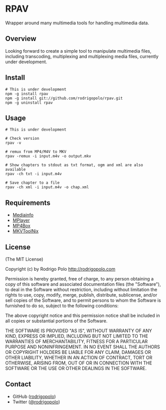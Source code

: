 RPAV
=======

Wrapper around many multimedia tools for handling multimedia data.

Overview
--------
Looking forward to create a simple tool to manipulate multimedia files, including transcoding, multiplexing and multiplexing media files, currently under development.


Install
--------

```
# This is under development
npm -g install rpav
npm -g install git://github.com/rodrigopolo/rpav.git
npm -g uninstall rpav
```

Usage
-----

```
# This is under development

# Check version
rpav -v

# remux from MP4/M4V to MKV
rpav -remux -i input.m4v -o output.mkv

# Show chapters to stdout as txt format, ogm and xml are also available
rpav -ch txt -i input.m4v

# Save chapter to a file
rpav -ch xml -i input.m4v -o chap.xml
```


Requirements
------------
* [Mediainfo](http://mediaarea.net/en/MediaInfo/Download)
* [MPlayer](http://www.mplayerhq.hu/design7/dload.html#binaries)
* [MP4Box](http://gpac.wp.mines-telecom.fr/downloads/gpac-nightly-builds/)
* [MKVToolNix](https://www.bunkus.org/videotools/mkvtoolnix/downloads.html)


License
-------

(The MIT License)

Copyright (c) by Rodrigo Polo http://rodrigopolo.com

Permission is hereby granted, free of charge, to any person obtaining a copy
of this software and associated documentation files (the "Software"), to deal
in the Software without restriction, including without limitation the rights
to use, copy, modify, merge, publish, distribute, sublicense, and/or sell
copies of the Software, and to permit persons to whom the Software is
furnished to do so, subject to the following conditions:

The above copyright notice and this permission notice shall be included in
all copies or substantial portions of the Software.

THE SOFTWARE IS PROVIDED "AS IS", WITHOUT WARRANTY OF ANY KIND, EXPRESS OR
IMPLIED, INCLUDING BUT NOT LIMITED TO THE WARRANTIES OF MERCHANTABILITY,
FITNESS FOR A PARTICULAR PURPOSE AND NONINFRINGEMENT. IN NO EVENT SHALL THE
AUTHORS OR COPYRIGHT HOLDERS BE LIABLE FOR ANY CLAIM, DAMAGES OR OTHER
LIABILITY, WHETHER IN AN ACTION OF CONTRACT, TORT OR OTHERWISE, ARISING FROM,
OUT OF OR IN CONNECTION WITH THE SOFTWARE OR THE USE OR OTHER DEALINGS IN
THE SOFTWARE.

Contact
-------

* GitHub ([rodrigopolo](http://github.com/rodrigopolo/))
* Twitter ([@rodrigopolo](http://twitter.com/rodrigopolo))

